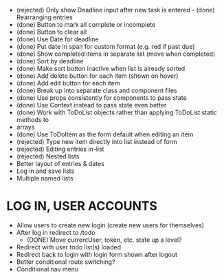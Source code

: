 - (rejected) Only show Deadline input after new task is entered - (done) Rearranging entries
- (done) Button to mark all complete or incomplete
- (done) Button to clear all
- (done) Use Date for deadline
- (done) Put date in span for custom format (e.g. red if past due)
- (done) Show completed items in separate list (move when completed)
- (done) Sort by deadline
- (done) Make sort button inactive when list is already sorted
- (done) Add delete button for each item (shown on hover)
- (done) Add edit button for each item
- (done) Break up into separate class and component files
- (done) Use props consistently for components to pass state
- (done) Use Context instead to pass state even better
- (done) Work with ToDoList objects rather than applying ToDoList static methods to
-  arrays
- (done) Use ToDoItem as the form default when editing an item
- (rejected) Type new item directly into list instead of form
- (rejected) Editing entries in-list
- (rejected) Nested lists
- Better layout of entries & dates
- Log in and save lists
- Multiple named lists

# LOG IN, USER ACCOUNTS

- Allow users to create new login (create new users for themselves)
- After log in redirect to /todo 
    - (DONE) Move currentUser, token, etc. state up a level?
- Redirect with user todo list(s) loaded
- Redirect back to login with login form shown after logout
- Better conditional route switching?
- Conditional nav menu
